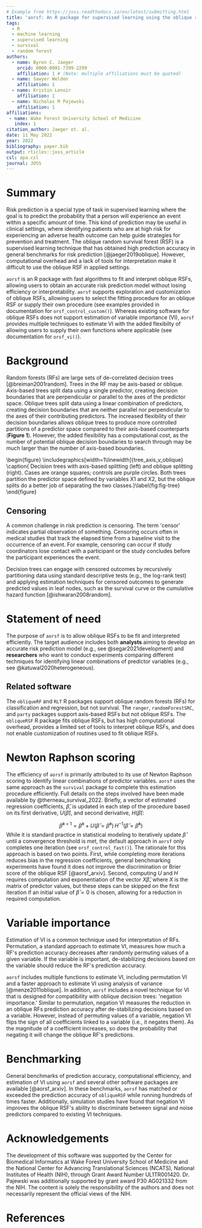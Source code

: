 ```yaml
---
# Example from https://joss.readthedocs.io/en/latest/submitting.html
title: 'aorsf: An R package for supervised learning using the oblique random survival forest'
tags:
  - R
  - machine learning
  - supervised learning
  - survival
  - random forest
authors:
  - name: Byron C. Jaeger
    orcid: 0000-0001-7399-2299
    affiliation: 1 # (Note: multiple affiliations must be quoted)
  - name: Sawyer Welden
    affiliation: 1
  - name: Kristin Lenoir
    affiliation: 1
  - name: Nicholas M Pajewski
    affiliation: 1
affiliations:
 - name: Wake Forest University School of Medicine
   index: 1
citation_author: Jaeger et. al.
date: 11 May 2022
year: 2022
bibliography: paper.bib
output: rticles::joss_article
csl: apa.csl
journal: JOSS
---
```


# Summary

Risk prediction is a special type of task in supervised learning where the goal is to predict the probability that a person will experience an event within a specific amount of time. This kind of prediction may be useful in clinical settings, where identifying patients who are at high risk for experiencing an adverse health outcome can help guide strategies for prevention and treatment. The oblique random survival forest (RSF) is a supervised learning technique that has obtained high prediction accuracy in general benchmarks for risk prediction [@jaeger2019oblique]. However, computational overhead and a lack of tools for interpretation make it difficult to use the oblique RSF in applied settings. 

``aorsf`` is an R package with fast algorithms to fit and interpret oblique RSFs, allowing users to obtain an accurate risk prediction model without losing efficiency or interpretability.  ``aorsf`` supports exploration and customization of oblique RSFs, allowing users to select the fitting procedure for an oblique RSF or supply their own procedure (see examples provided in documentation for `orsf_control_custom()`). Whereas existing software for oblique RSFs does not support estimation of variable importance (VI), ``aorsf`` provides multiple techniques to estimate VI with the added flexibilty of allowing users to supply their own functions where applicable (see documentation for `orsf_vi()`). 

# Background

Random forests (RFs) are large sets of de-correlated decision trees [@breiman2001random]. Trees in the RF may be axis-based or oblique. Axis-based trees split data using a single predictor, creating decision boundaries that are perpendicular or parallel to the axes of the predictor space. Oblique trees split data using a linear combination of predictors, creating decision boundaries that are neither parallel nor perpendicular to the axes of their contributing predictors. The increased flexibility of their decision boundaries allows oblique trees to produce more controlled partitions of a predictor space compared to their axis-based counterparts (**Figure 1**). However, the added flexibility has a computational cost, as the number of potential oblique decision boundaries to search through may be much larger than the number of axis-based boundaries.

\begin{figure}
\includegraphics[width=1\linewidth]{tree_axis_v_oblique} \caption{ Decision trees with axis-based splitting (left) and oblique splitting (right). Cases are orange squares; controls are purple circles. Both trees partition the predictor space defined by variables X1 and X2, but the oblique splits do a better job of separating the two classes.}\label{fig:fig-tree}
\end{figure}

## Censoring

A common challenge in risk prediction is censoring. The term 'censor' indicates partial observation of something. Censoring occurs often in medical studies that track the elapsed time from a baseline visit to the occurrence of an event. For example, censoring can occur if study coordinators lose contact with a participant or the study concludes before the participant experiences the event. 

Decision trees can engage with censored outcomes by recursively partitioning data using standard descriptive tests (e.g., the log-rank test) and applying estimation techniques for censored outcomes to generate predicted values in leaf nodes, such as the survival curve or the cumulative hazard function [@ishwaran2008random].

# Statement of need

The purpose of ``aorsf`` is to allow oblique RSFs to be fit and interpreted efficiently. The target audience includes both __analysts__ aiming to develop an accurate risk prediction model (e.g., see @segar2021development) and __researchers__ who want to conduct experiments comparing different techniques for identifying linear combinations of predictor variables (e.g., see @katuwal2020heterogeneous). 

## Related software

The `obliqueRF` and `RLT` R packages support oblique random forests (RFs) for classification and regression, but not survival. The `ranger`, `randomForestSRC`, and `party` packages support axis-based RSFs but not oblique RSFs. The ``obliqueRSF`` R package fits oblique RSFs, but has high computational overhead, provides a limited set of tools to interpret oblique RSFs, and does not enable customization of routines used to fit oblique RSFs.  

# Newton Raphson scoring

The efficiency of ``aorsf`` is primarily attributed to its use of Newton Raphson scoring to identify linear combinations of predictor variables. ``aorsf`` uses the same approach as the `survival` package to complete this estimation procedure efficiently. Full details on the steps involved have been made available by @therneau_survival_2022. Briefly, a vector of estimated regression coefficients, $\hat{\beta}$, is updated in each step of the procedure based on its first derivative, $U(\hat{\beta})$, and second derivative, $H(\hat{\beta})$: 

$$ \hat{\beta}^{k+1} =  \hat{\beta}^{k} + U(\hat{\beta} = \hat{\beta}^{k})\, H^{-1}(\hat{\beta} = \hat{\beta}^{k})$$
While it is standard practice in statistical modeling to iteratively update $\hat{\beta}$ until a convergence threshold is met, the default approach in ``aorsf`` only completes one iteration (see `orsf_control_fast()`). The rationale for this approach is based on two points. First, while completing more iterations reduces bias in the regression coefficients, general benchmarking experiments have found it does not improve the discrimination or Brier score of the oblique RSF [@aorsf_arxiv]. Second, computing $U$ and $H$ requires computation and exponentiation of the vector $X\hat{\beta}$, where $X$ is the matrix of predictor values, but these steps can be skipped on the first iteration if an initial value of $\hat{\beta} = 0$ is chosen, allowing for a reduction in required computation.

# Variable importance

Estimation of VI is a common technique used for interpretation of RFs. Permutation, a standard approach to estimate VI, measures how much a RF's prediction accuracy decreases after randomly permuting values of a given variable. If the variable is important, de-stabilizing decisions based on the variable should reduce the RF's prediction accuracy. 

``aorsf`` includes multiple functions to estimate VI, including permutation VI and a faster approach to estimate VI using analysis of variance [@menze2011oblique]. In addition, ``aorsf`` includes a novel technique for VI that is designed for compatibility with oblique decision trees: 'negation importance.' Similar to permutation, negation VI measures the reduction in an oblique RFs prediction accuracy after de-stabilizing decisions based on a variable. However, instead of permuting values of a variable, negation VI flips the sign of all coefficients linked to a variable (i.e., it negates them). As the magnitude of a coefficient increases, so does the probability that negating it will change the oblique RF's predictions. 

# Benchmarking 

General benchmarks of prediction accuracy, computational efficiency, and estimation of VI using ``aorsf`` and several other software packages are available [@aorsf_arxiv]. In these benchmarks, ``aorsf`` has matched or exceeded the prediction accuracy of `obliqueRSF` while running hundreds of times faster. Additionally, simulation studies have found that negation VI improves the oblique RSF's ability to discriminate between signal and noise predictors compared to existing VI techniques.

# Acknowledgements

The development of this software was supported by the Center for Biomedical Informatics at Wake Forest University School of Medicine and the National Center for Advancing Translational Sciences (NCATS), National Institutes of Health (NIH), through Grant Award Number UL1TR001420. Dr. Pajewski was additionally supported by grant award P30 AG021332 from the NIH. The content is solely the responsibility of the authors and does not necessarily represent the official views of the NIH.

# References
